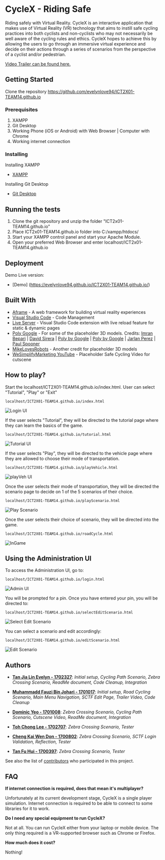 # CycleX - Riding Safe

Riding safely with Virtual Reality.
CycleX is an interactive application that makes use of Virtual Reality (VR) technology that aims to instill safe cycling practices into both cyclists and non-cyclists who may not necessarily be well aware of the cycling rules and ethics. CycleX hopes to achieve this by allowing the users to go through an immersive virtual experience and decide on their actions through a series of scenarios from the perspective of a cyclist and/or pedestrian.

[Video Trailer can be found here.](https://www.youtube.com/watch?v=GPVfS7wUBUQ&feature=youtu.be)

## Getting Started

Clone the repository https://github.com/evelynlove94/ICT2X01-TEAM14.github.io

### Prerequisites

1. XAMPP 
2. Git Desktop
3. Working Phone (iOS or Android) with Web Browser | Computer with Chrome
4. Working internet connection

### Installing

Installing XAMPP

* [XAMPP](https://www.apachefriends.org/index.html)

Installing Git Desktop

* [Git Desktop](https://desktop.github.com/)

## Running the tests

1. Clone the git repository and unzip the folder "ICT2x01-TEAM14.github.io"
2. Place ICT2x01-TEAM14.github.io folder into C:/xampp/htdocs/
3. Start your XAMPP control panel and start your Apache Module.
4. Open your preferred Web Browser and enter localhost/ICT2x01-TEAM14.github.io

## Deployment

Demo Live version:
* [Demo] (https://evelynlove94.github.io/ICT2X01-TEAM14.github.io/) 

## Built With

* [Aframe](https://aframe.io/) - A web framework for building virtual reality experiences 
* [Visual Studio Code](https://code.visualstudio.com/) - Code Management
* [Live Server](https://marketplace.visualstudio.com/items?itemName=ritwickdey.LiveServer) - Visual Studio Code extension with live reload feature for static & dynamic pages
* [Poly Google](https://poly.google.com/) - For some of the placeholder 3D models. Credits: [Imran Bepari](https://poly.google.com/view/2WOXO0LlL0K) | [David Sirera](https://poly.google.com/view/a_HKCtYAv2W) | [Poly by Google](https://poly.google.com/view/0-j0ksmXXtz) | [Poly by Google](https://poly.google.com/view/5v5j_lqOHTO) | [Jarlan Perez](https://poly.google.com/view/5eb8E34txWa) | [Paul Spooner](https://poly.google.com/view/1yfyze7uGxS)
* [MikeLovesRobots](https://github.com/mikelovesrobots/mmmm) - Another credit for placeholder 3D models
* [WeSimplifyMarketing YouTube](https://www.youtube.com/watch?v=_Tel8w_Pe2Q) - Placeholder Safe Cycling Video for cutscene

## How to play?

Start the localhost/ICT2X01-TEAM14.github.io/index.html. User can select "Tutorial", "Play" or "Exit"
```
localhost/ICT2X01-TEAM14.github.io/index.html
```
![Login UI](https://raw.githubusercontent.com/evelynlove94/ICT2X01-TEAM14.github.io/master/README.md%20images/Index.PNG?token=Aeaf7GvktHspTicSO-bwLM9zniNoXs-Lks5b_5aywA%3D%3D)

If the user selects "Tutorial", they will be directed to the tutorial page where they can learn the basics of the game.
```
localhost/ICT2X01-TEAM14.github.io/tutorial.html
```
![Tutorial UI](https://raw.githubusercontent.com/evelynlove94/ICT2X01-TEAM14.github.io/master/README.md%20images/tutorial.JPG)

If the user selects "Play", they will be directed to the vehicle page where they are allowed to choose their mode of transportation.
```
localhost/ICT2X01-TEAM14.github.io/playVehicle.html
```
![playVeh UI](https://raw.githubusercontent.com/evelynlove94/ICT2X01-TEAM14.github.io/master/README.md%20images/PlayVeh.PNG?token=Aeaf7OigpziJA5-Nq-M8GgYWEgOmcZ-yks5b_5ZWwA%3D%3D)

Once the user selects their mode of transportation, they will be directed the scenario page to decide on 1 of the 5 scenarios of their choice.
```
localhost/ICT2X01-TEAM14.github.io/playScenario.html
```
![Play Scenario](https://raw.githubusercontent.com/evelynlove94/ICT2X01-TEAM14.github.io/master/README.md%20images/selectScenario.PNG?token=Aeaf7M1wA_HkXnLryT-nyJYuODquO0Ptks5b_5ZwwA%3D%3D)

Once the user selects their choice of scenario, they will be directed into the game.
```
localhost/ICT2X01-TEAM14.github.io/roadCycle.html
```
![InGame](https://raw.githubusercontent.com/evelynlove94/ICT2X01-TEAM14.github.io/master/README.md%20images/InGame.PNG?token=Aeaf7Hc4OyukFhMkIZct7K8q0VIScZDNks5b_5aYwA%3D%3D)

## Using the Administration UI

To access the Administration UI, go to:
```
localhost/ICT2X01-TEAM14.github.io/login.html
```
![Admin UI](https://raw.githubusercontent.com/evelynlove94/ICT2X01-TEAM14.github.io/master/README.md%20images/Login.PNG?token=Aeaf7KCAEtWXsMQuffHdgheRYNV5e76Gks5b_5cywA%3D%3D)

You will be prompted for a pin. Once you have entered your pin, you will be directed to:
```
localhost/ICT2X01-TEAM14.github.io/selectEditScenario.html
```
![Select Edit Scenario](https://raw.githubusercontent.com/evelynlove94/ICT2X01-TEAM14.github.io/master/README.md%20images/EditScenario.PNG?token=Aeaf7BXu5oNyUoLfVeHVXjPUXgGAk5KXks5b_5dKwA%3D%3D)

You can select a scenario and edit accordingly:
```
localhost/ICT2X01-TEAM14.github.io/editScenario.html
```
![Edit Scenario](https://raw.githubusercontent.com/evelynlove94/ICT2X01-TEAM14.github.io/master/README.md%20images/EditingScenario.PNG?token=Aeaf7PgId0gb3c6_afNj79hk2esDd9YCks5b_5dgwA%3D%3D)

## Authors

* **[Tan Jia Lin Evelyn - 1702327](https://github.com/evelynlove94)**: *Initial setup, Cycling Path Scenario, Zebra Crossing Scenario, ReadMe document, Code Cleanup, Integration*

* **[Muhammadd Fauzi Bin Johari - 1701017](https://github.com/MFauz)**: *Initial setup, Road Cycling Scenario, Main Menu Navigation, SCTF Edit Page, Trailer Video, Code Cleanup*

* **[Dominic Yeo - 1701008](https://github.com/DominicYeo93)**: *Zebra Crossing Scenario, Cycling Path Scenario, Cutscene Video, ReadMe document, Integration*

* **[Toh Chong Lee - 1702707](https://github.com/chiongsterx)**: *Zebra Crossing Scenario, Tester*

* **[Cheng Kai Wen Don - 1700802](https://github.com/1700802)**: *Zebra Crossing Scenario, SCTF Login Validation, Reflection, Tester*

* **[Tan Fu Hui - 1700397](https://github.com/xxxx397)**: *Zebra Crossing Scenario, Tester*

See also the list of [contributors](https://github.com/evelynlove94/ICT2X01-TEAM14.github.io/graphs/contributors) who participated in this project.

## FAQ

**If internet connection is required, does that mean it's multiplayer?** 

Unfortunately at its current development stage, CycleX is a single player simulation. Internet connection is required to be able to connect to some libraries for it to work.

**Do I need any special equipment to run CycleX?**

Not at all. You can run CycleX either from your laptop or mobile device. The only thing required is a VR-supported browser such as Chrome or Firefox.

**How much does it cost?**

Nothing!
